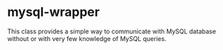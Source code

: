 mysql-wrapper
=============

This class provides a simple way to communicate with MySQL database without or with very few knowledge of MySQL queries.